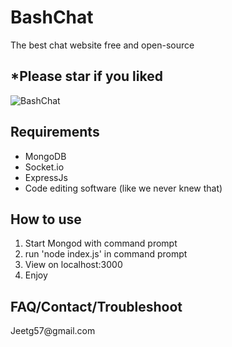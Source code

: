 # BashChat
<p>The best chat website free and open-source</p>
<h2>*Please star if you liked</h2>
<img src="http://i.imgur.com/f2Zj3jh.png" alt="BashChat">
<h2>Requirements</h2>
<ul>
<li>MongoDB</li>
<li>Socket.io</li>
<li>ExpressJs</li>
<li>Code editing software (like we never knew that)</li>
</ul>
<h2>How to use</h2>
<ol>
<li>Start Mongod with command prompt</li>
<li>run 'node index.js' in command prompt</li>
<li>View on localhost:3000</li>
<li>Enjoy</li>
</ol>
<h2>FAQ/Contact/Troubleshoot</h2>
<a>Jeetg57@gmail.com</a>
